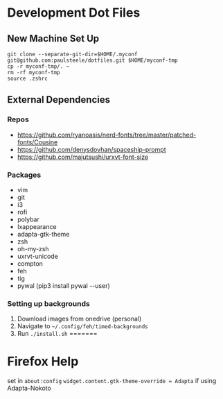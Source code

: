 # Development Dot Files

## New Machine Set Up
```
git clone --separate-git-dir=$HOME/.myconf git@github.com:paulsteele/dotfiles.git $HOME/myconf-tmp
cp -r myconf-tmp/. ~
rm -rf myconf-tmp
source .zshrc
```

## External Dependencies
### Repos
* https://github.com/ryanoasis/nerd-fonts/tree/master/patched-fonts/Cousine
* https://github.com/denysdovhan/spaceship-prompt
* https://github.com/majutsushi/urxvt-font-size
### Packages
* vim
* git
* i3
* rofi
* polybar
* lxappearance
* adapta-gtk-theme
* zsh
* oh-my-zsh
* uxrvt-unicode
* compton
* feh
* tig
* pywal (pip3 install pywal --user)

### Setting up backgrounds
1. Download images from onedrive (personal)
2. Navigate to `~/.config/feh/timed-backgrounds`
3. Run `./install.sh`
=======

# Firefox Help
set in `about:config` `widget.content.gtk-theme-override = Adapta` if using Adapta-Nokoto
